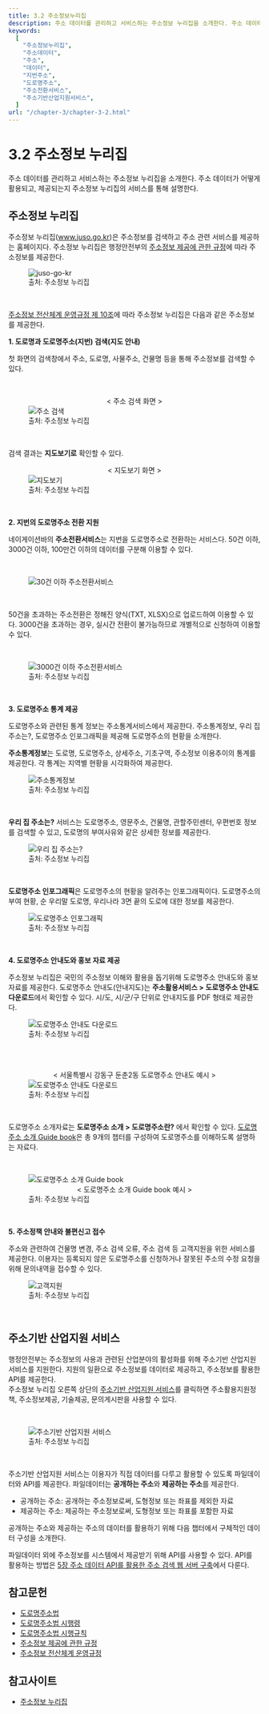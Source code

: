 ```yaml
---
title: 3.2 주소정보누리집
description: 주소 데이터를 관리하고 서비스하는 주소정보 누리집을 소개한다. 주소 데이터가 어떻게 활용되고, 제공되는지 주소정보 누리집의 서비스를 통해 살펴본다.
keywords:
  [
    "주소정보누리집",
    "주소데이터",
    "주소",
    "데이터",
    "지번주소",
    "도로명주소",
    "주소전환서비스",
    "주소기반산업지원서비스",
  ]
url: "/chapter-3/chapter-3-2.html"
---
```


# 3.2 주소정보 누리집

주소 데이터를 관리하고 서비스하는 주소정보 누리집을 소개한다. 주소 데이터가 어떻게 활용되고, 제공되는지 주소정보 누리집의 서비스를 통해 설명한다.

## 주소정보 누리집

주소정보 누리집(www.juso.go.kr)은 주소정보를 검색하고 주소 관련 서비스를 제공하는 홈페이지다. 주소정보 누리집은 행정안전부의 [주소정보 제공에 관한 규정](https://www.law.go.kr/LSW/admRulLsInfoP.do?admRulSeq=2100000222420)에 따라 주소정보를 제공한다.

<figure class="flex flex-col items-center justify-center">
    <img src="../img/juso-go-kr.png" title="juso-go-kr">
    <figcaption style="text-align: left; font-size: 10pt;">출처: 주소정보 누리집</figcaption>
</figure>

<br>

[주소정보 전산체계 운영규정 제 10조](<https://www.law.go.kr/행정규칙/주소정보전산체계운영규정/(196,20210609)/제10조>)에 따라 주소정보 누리집은 다음과 같은 주소정보를 제공한다.

**1. 도로명과 도로명주소(지번) 검색(지도 안내)**

첫 화면의 검색창에서 주소, 도로명, 사물주소, 건물명 등을 통해 주소정보를 검색할 수 있다.

<br>
<figure class="flex flex-col items-center justify-center">
    <figcaption style="text-align: center;">< 주소 검색 화면 ></figcaption>
    <img src="../img/address-search.png" title="주소 검색">
    <figcaption style="text-align: left; font-size: 10pt;">출처: 주소정보 누리집</figcaption>
</figure>
<br>

검색 결과는 **지도보기로** 확인할 수 있다.

<figure class="flex flex-col items-center justify-center">
    <figcaption style="text-align: center;">< 지도보기 화면 ></figcaption>
    <img src="../img/address-search-map.png" title="지도보기">
    <figcaption style="text-align: left; font-size: 10pt;">출처: 주소정보 누리집</figcaption>
</figure>
<br>

**2. 지번의 도로명주소 전환 지원**

네이게이션바의 **주소전환서비스**는 지번을 도로명주소로 전환하는 서비스다. 50건 이하, 3000건 이하, 100만건 이하의 데이터를 구분해 이용할 수 있다.

<br>
<figure class="flex flex-col items-center justify-center">
    <figcaption style="text-align: center;"></figcaption>
    <img src="../img/address-convert.png" title="30건 이하 주소전환서비스">
</figure>
<br>

50건을 초과하는 주소전환은 정해진 양식(TXT, XLSX)으로 업로드하여 이용할 수 있다. 3000건을 초과하는 경우, 실시간 전환이 불가능하므로 개별적으로 신청하여 이용할 수 있다.

<br>
<figure class="flex flex-col items-center justify-center">
    <img src="../img/address-convert-3000.png" title="3000건 이하 주소전환서비스">
    <figcaption style="text-align: left; font-size: 10pt;">출처: 주소정보 누리집</figcaption>
</figure>
<br>

**3. 도로명주소 통계 제공**

도로명주소와 관련된 통계 정보는 주소통계서비스에서 제공한다. 주소통계정보, 우리 집 주소는?, 도로명주소 인포그래픽을 제공해 도로명주소의 현황을 소개한다.

**주소통계정보**는 도로명, 도로명주소, 상세주소, 기초구역, 주소정보 이용추이의 통계를 제공한다. 각 통계는 지역별 현황을 시각화하여 제공한다.

<figure class="flex flex-col items-center justify-center">
    <img src="../img/statics-1.png" title="주소통계정보">
    <figcaption style="text-align: left; font-size: 10pt;">출처: 주소정보 누리집</figcaption>
</figure>
<br>

**우리 집 주소는?** 서비스는 도로명주소, 영문주소, 건물명, 관할주민센터, 우편번호 정보를 검색할 수 있고, 도로명의 부여사유와 같은 상세한 정보를 제공한다.
<br>

<figure class="flex flex-col items-center justify-center">
    <img src="../img/statics-2.png" title="우리 집 주소는?">
    <figcaption style="text-align: left; font-size: 10pt;">출처: 주소정보 누리집</figcaption>
</figure>
<br>

**도로명주소 인포그래픽**은 도로명주소의 현황을 알려주는 인포그래픽이다. 도로명주소의 부여 현황, 순 우리말 도로명, 우리나라 3면 끝의 도로에 대한 정보를 제공한다.
<br>

<figure class="flex flex-col items-center justify-center">
    <figcaption style="text-align: center;"></figcaption>
    <img src="../img/statics-3.png" title="도로명주소 인포그래픽">
    <figcaption style="text-align: left; font-size: 10pt;">출처: 주소정보 누리집</figcaption>
</figure>
<br>

**4. 도로명주소 안내도와 홍보 자료 제공**

주소정보 누리집은 국민의 주소정보 이해와 활용을 돕기위해 도로명주소 안내도와 홍보 자료를 제공한다.
도로명주소 안내도(안내지도)는 **주소활용서비스 > 도로명주소 안내도 다운로드**에서 확인할 수 있다. 시/도, 시/군/구 단위로 안내지도를 PDF 형태로 제공한다.
<br>

<figure class="flex flex-col items-center justify-center">
    <figcaption style="text-align: center;"></figcaption>
    <img src="../img/address-map-download.png" title="도로명주소 안내도 다운로드">
    <figcaption style="text-align: left; font-size: 10pt;">출처: 주소정보 누리집</figcaption>
</figure>
<br>
<br>

<figure class="flex flex-col items-center justify-center">
    <figcaption style="text-align: center;">< 서울특별시 강동구 둔춘2동 도로명주소 안내도 예시 > </figcaption>
    <img src="../img/address-map-download-example.png" title="도로명주소 안내도 다운로드">
    <figcaption style="text-align: left; font-size: 10pt;">출처: 주소정보 누리집</figcaption>
</figure>
<br>

도로명주소 소개자료는 **도로명주소 소개 > 도로명주소란?** 에서 확인할 수 있다. [도로명주소 소개 Guide book](https://www.juso.go.kr/CommonPageLink.do?link=/street/GuideBook)은 총 9개의 챕터를 구성하여 도로명주소를 이해하도록 설명하는 자료다.

<br>
<figure class="flex flex-col items-center justify-center">
    <img src="../img/address-guidebook.gif" title="도로명주소 소개 Guide book">
    <figcaption style="text-align: center;"> < 도로명주소 소개 Guide book 예시 > </figcaption>
    <figcaption style="text-align: left; font-size: 10pt;">출처: 주소정보 누리집</figcaption>
</figure>
<br>

**5. 주소정책 안내와 불편신고 접수**

주소와 관련하여 건물명 변경, 주소 검색 오류, 주소 검색 등 고객지원을 위한 서비스를 제공한다.
이용자는 등록되지 않은 도로명주소를 신청하거나 잘못된 주소의 수정 요청을 위해 문의내역을 접수할 수 있다.
<br>

<figure class="flex flex-col items-center justify-center">
    <img src="../img/qna.png" title="고객지원">
    <figcaption style="text-align: left; font-size: 10pt;">출처: 주소정보 누리집</figcaption>
</figure>
<br>

## 주소기반 산업지원 서비스

행정안전부는 주소정보의 사용과 관련된 산업분야의 활성화를 위해 주소기반 산업지원 서비스를 지원한다. 지원의 일환으로 주소정보를 데이터로 제공하고, 주소정보를 활용한 API를 제공한다.  
주소정보 누리집 오른쪽 상단의 [주소기반 산업지원 서비스](https://business.juso.go.kr/addrlink/main.do?cPath=99JM)를 클릭하면 주소활용지원정책, 주소정보제공, 기술제공, 문의게시판을 사용할 수 있다.

<br>
<figure class="flex flex-col items-center justify-center">
    <img src="../img/address-business.png" title="주소기반 산업지원 서비스">
    <figcaption style="text-align: left; font-size: 10pt;">출처: 주소정보 누리집</figcaption>
</figure>
<br>

주소기반 산업지원 서비스는 이용자가 직접 데이터를 다루고 활용할 수 있도록 파일데이터와 API를 제공한다.
파일데이터는 **공개하는 주소**와 **제공하는 주소**를 제공한다.

- 공개하는 주소: 공개하는 주소정보로써, 도형정보 또는 좌표를 제외한 자료
- 제공하는 주소: 제공하는 주소정보로써, 도형정보 또는 좌표를 포함한 자료

공개하는 주소와 제공하는 주소의 데이터를 활용하기 위해 다음 챕터에서 구체적인 데이터 구성을 소개한다.

파일데이터 외에 주소정보를 시스템에서 제공받기 위해 API를 사용할 수 있다. API를 활용하는 방법은 [5장 주소 데이터 API를 활용한 주소 검색 웹 서버 구축](/contents/chapter-5/chapter-5-1)에서 다룬다.

## 참고문헌

- [도로명주소법](https://www.law.go.kr/%EB%B2%95%EB%A0%B9/%EB%8F%84%EB%A1%9C%EB%AA%85%EC%A3%BC%EC%86%8C%EB%B2%95)
- [도로명주소법 시행령](https://www.law.go.kr/%EB%B2%95%EB%A0%B9/%EB%8F%84%EB%A1%9C%EB%AA%85%EC%A3%BC%EC%86%8C%EB%B2%95%EC%8B%9C%ED%96%89%EB%A0%B9)
- [도로명주소법 시행규칙](https://www.law.go.kr/%EB%B2%95%EB%A0%B9/%EB%8F%84%EB%A1%9C%EB%AA%85%EC%A3%BC%EC%86%8C%EB%B2%95%EC%8B%9C%ED%96%89%EA%B7%9C%EC%B9%99)
- [주소정보 제공에 관한 규정](https://www.law.go.kr/LSW/admRulLsInfoP.do?admRulSeq=2100000222420#AJAX)
- [주소정보 전산체계 운영규정](https://www.law.go.kr/admRulLsInfoP.do?admRulSeq=2100000174765)

## 참고사이트

- [주소정보 누리집](https://www.juso.go.kr/)